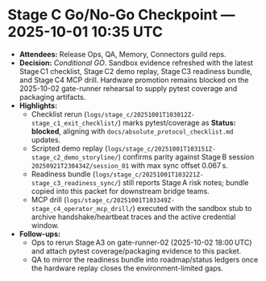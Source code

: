# Stage C Go/No-Go Checkpoint — 2025-10-01 10:35 UTC

- **Attendees:** Release Ops, QA, Memory, Connectors guild reps.
- **Decision:** _Conditional GO_. Sandbox evidence refreshed with the latest
  Stage C1 checklist, Stage C2 demo replay, Stage C3 readiness bundle, and
  Stage C4 MCP drill. Hardware promotion remains blocked on the 2025-10-02
  gate-runner rehearsal to supply pytest coverage and packaging artifacts.
- **Highlights:**
  - Checklist rerun (`logs/stage_c/20251001T103012Z-stage_c1_exit_checklist/`)
    marks pytest/coverage as **Status: blocked**, aligning with
    `docs/absolute_protocol_checklist.md` updates.
  - Scripted demo replay (`logs/stage_c/20251001T103151Z-stage_c2_demo_storyline/`)
    confirms parity against Stage B session `20250921T230434Z/session_01`
    with max sync offset 0.067 s.
  - Readiness bundle (`logs/stage_c/20251001T103221Z-stage_c3_readiness_sync/`)
    still reports Stage A risk notes; bundle copied into this packet for
    downstream bridge teams.
  - MCP drill (`logs/stage_c/20251001T103349Z-stage_c4_operator_mcp_drill/`)
    executed with the sandbox stub to archive handshake/heartbeat traces and
    the active credential window.
- **Follow-ups:**
  - Ops to rerun Stage A3 on gate-runner-02 (2025-10-02 18:00 UTC) and attach
    pytest coverage/packaging evidence to this packet.
  - QA to mirror the readiness bundle into roadmap/status ledgers once the
    hardware replay closes the environment-limited gaps.
